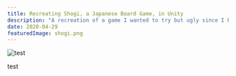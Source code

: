 ```yaml
---
title: Recreating Shogi, a Japanese Board Game, in Unity
description: "A recreation of a game I wanted to try but ugly since I have no artistic skills whatsoever."
date: 2020-04-29
featuredImage: shogi.png
---
```


![test](/post_images/shogi.png)

test
